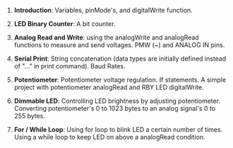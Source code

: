 1) **Introduction**: Variables, pinMode's, and digitalWrite function.

2) **LED Binary Counter**: A bit counter.

3) **Analog Read and Write**: using the analogWrite and analogRead functions to measure and send voltages. PMW (~) and ANALOG IN pins.

4) **Serial Print**: String concatenation (data types are initially defined instead of "..." in print command). Baud Rates.

5) **Potentiometer**: Potentiometer voltage regulation. If statements. A simple project with potentiometer analogRead and RBY LED digitalWrite.

6) **Dimmable LED**: Controlling LED brightness by adjusting potentiometer. Converting potentiometer's 0 to 1023 bytes to an analog signal's 0 to 255 bytes.

7) **For / While Loop**: Using for loop to blink LED a certain number of times. Using a while loop to keep LED on above a analogRead condition.
